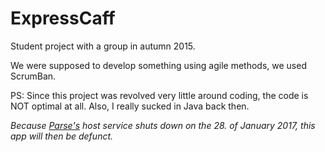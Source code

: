 
<h1> ExpressCaff</h1>

<p>Student project with a group in autumn 2015. </p>
<p>We were supposed to develop something using agile methods, we used ScrumBan. </p>

<p>PS: Since this project was revolved very little around coding, the code is NOT optimal at all. Also, I really sucked in Java back then.</p>

<p><i>Because <a href="http://www.parse.com/migration">Parse's</a> host service shuts down on the 28. of January 2017, this app will then be defunct.</i></p>
